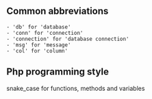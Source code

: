 <!--
 Copyright 2022 lrshsl.
 Use of this source code is governed by the WTFPL
 license that can be found in the LICENSE file.
-->


## Common abbreviations

    - 'db' for 'database'
    - 'conn' for 'connection'
    - 'connection' for 'database connection'
    - 'msg' for 'message'
    - 'col' for 'column'


## Php programming style


snake_case for functions, methods and variables
